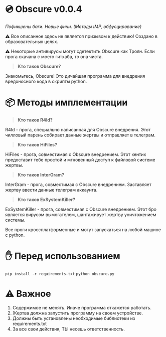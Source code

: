# 💿 **Obscure v0.0.4**
_Пофикшены баги._
_Новые фичи. (Методы IMP, обфусцирование)_

⚠ Все описанное здесь не является призывом к действию! Создано в образовательных целях.

⚠ Некоторые антивирусы могут сдетектить Obscure как Троян. Если прога скачана с моего гитхаба, то она чиста.

> **Кто таков Obscure?**
> 
Знакомьтесь, Obscure! Это дичайшая программа для внедрения вредоносного кода в скрипты python. 
# 📦 **Методы имплементации**
> **Кто таков R4Id?**
> 
R4Id - прога, специально написанная для Obscure внедрения. Этот чилловый парень собирает данные жертвы и отправляет в телеграм.

> **Кто таков HiFiles?**
> 
HiFiles - прога, совместимая с Obscure внедрением. Этот кентик предоставит тебе простой и мгновенный доступ к файловой системе жертвы.

> **Кто таков InterGram?**
> 
InterGram - прога, совместимая с Obscure внедрением. Заставляет жертву ввести данные телеграм аккаунта.

> **Кто таков ExSystemKiller?**
> 
ExSystemKiller - прога, совместимая с Obscure внедрением. Этот бро является вирусом вымогателем, шантажирует жертву уничтожением системы.

Все проги кроссплатформенные и могут запускаться на любой машине с python.

# ✋ **Перед использованием**
```pip install -r requirements.txt```
```python obscure.py```

# ⚠️ **Важное**
1. Содержимое не менять. Иначе программа откажется работать.
2. Жертва должна запустить программу на своем устройстве.
3. Должны быть установлены необходимые библиотеки из requirements.txt
4. За все свои действия, ТЫ несешь ответственность.
